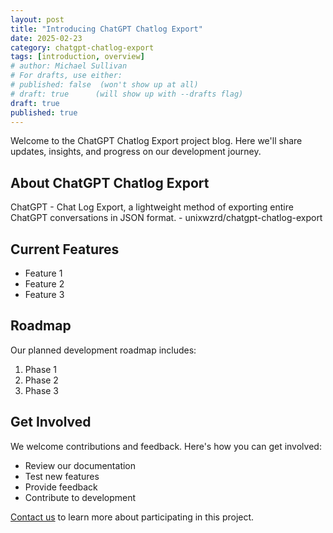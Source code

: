 ```yaml
---
layout: post
title: "Introducing ChatGPT Chatlog Export"
date: 2025-02-23
category: chatgpt-chatlog-export
tags: [introduction, overview]
# author: Michael Sullivan
# For drafts, use either:
# published: false  (won't show up at all)
# draft: true      (will show up with --drafts flag)
draft: true
published: true
---
```


Welcome to the ChatGPT Chatlog Export project blog. Here we'll share updates, insights, and progress on our development journey.

<!--more-->

## About ChatGPT Chatlog Export

ChatGPT - Chat Log Export, a lightweight method of exporting entire ChatGPT conversations in JSON format. - unixwzrd/chatgpt-chatlog-export

## Current Features

- Feature 1
- Feature 2
- Feature 3

## Roadmap

Our planned development roadmap includes:

1. Phase 1
2. Phase 2
3. Phase 3

## Get Involved

We welcome contributions and feedback. Here's how you can get involved:

- Review our documentation
- Test new features
- Provide feedback
- Contribute to development

[Contact us](/contact) to learn more about participating in this project.
